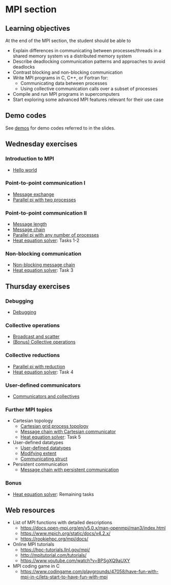 # MPI section

## Learning objectives

At the end of the MPI section, the student should be able to

- Explain differences in communicating between processes/threads in a shared memory system vs a distributed memory system
- Describe deadlocking communication patterns and approaches to avoid deadlocks
- Contrast blocking and non-blocking communication
- Write MPI programs in C, C++, or Fortran for:
  - Communicating data between processes
  - Using collective communication calls over a subset of processes
- Compile and run MPI programs in supercomputers
- Start exploring some advanced MPI features relevant for their use case


## Demo codes

See [demos](demos/) for demo codes referred to in the slides.

## Wednesday exercises

### Introduction to MPI

- [Hello world](hello-world/)

### Point-to-point communication I

- [Message exchange](message-exchange/)
- [Parallel pi with two processes](parallel-pi-two-procs/)

### Point-to-point communication II

- [Message length](message-length/)
- [Message chain](message-chain/)
- [Parallel pi with any number of processes](parallel-pi-general/)
- [Heat equation solver](heat-equation/): Tasks 1-2

### Non-blocking communication

- [Non-blocking message chain](message-chain-non-blocking/)
- [Heat equation solver](heat-equation/): Task 3

## Thursday exercises

### Debugging

- [Debugging](debugging/)

### Collective operations

- [Broadcast and scatter](broadcast-scatter/)
- [(Bonus) Collective operations](collectives/)

### Collective reductions

- [Parallel pi with reduction](parallel-pi-reduction/)
- [Heat equation solver](heat-equation/): Task 4

### User-defined communicators

- [Communicators and collectives](communicator/)

### Further MPI topics

- Cartesian topology
  - [Cartesian grid process topology](cartesian-grid/)
  - [Message chain with Cartesian communicator](message-chain-cartesian/)
  - [Heat equation solver](heat-equation/): Task 5
- User-defined datatypes
  - [User-defined datatypes](datatypes/)
  - [Modifying extent](datatypes-extent/)
  - [Communicating struct](datatypes-struct/)
- Persistent communication
  - [Message chain with persistent communication](message-chain-persistent/)

### Bonus

- [Heat equation solver](heat-equation/): Remaining tasks


## Web resources

- List of MPI functions with detailed descriptions
  - <https://docs.open-mpi.org/en/v5.0.x/man-openmpi/man3/index.html>
  - <https://www.mpich.org/static/docs/v4.2.x/>
  - <https://rookiehpc.org/mpi/docs/>
- Online MPI tutorials
  - <https://hpc-tutorials.llnl.gov/mpi/>
  - <http://mpitutorial.com/tutorials/>
  - <https://www.youtube.com/watch?v=BPSgXQ9aUXY>
- MPI coding game in C
  - <https://www.codingame.com/playgrounds/47058/have-fun-with-mpi-in-c/lets-start-to-have-fun-with-mpi>
